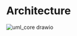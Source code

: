 # Architecture

![uml_core drawio](https://github.com/NiklasReiche/yage/assets/29310846/cddff9f2-996d-44e7-a749-0745a8311e0c)
